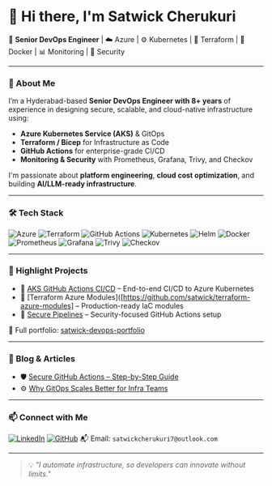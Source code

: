 # 👋 Hi there, I'm Satwick Cherukuri

🚀 **Senior DevOps Engineer** | ☁️ Azure | ⚙️ Kubernetes | 🧱 Terraform | 🐳 Docker | 📊 Monitoring | 🔐 Security

---

### 🧠 About Me

I’m a Hyderabad-based **Senior DevOps Engineer with 8+ years** of experience in designing secure, scalable, and cloud-native infrastructure using:

- **Azure Kubernetes Service (AKS)** & GitOps
- **Terraform / Bicep** for Infrastructure as Code
- **GitHub Actions** for enterprise-grade CI/CD
- **Monitoring & Security** with Prometheus, Grafana, Trivy, and Checkov

I'm passionate about **platform engineering**, **cloud cost optimization**, and building **AI/LLM-ready infrastructure**.

---

### 🛠️ Tech Stack

![Azure](https://img.shields.io/badge/Azure-0078D4?style=flat&logo=microsoft-azure&logoColor=white)
![Terraform](https://img.shields.io/badge/Terraform-7B42BC?style=flat&logo=terraform&logoColor=white)
![GitHub Actions](https://img.shields.io/badge/GitHub%20Actions-2088FF?style=flat&logo=github-actions&logoColor=white)
![Kubernetes](https://img.shields.io/badge/Kubernetes-326CE5?style=flat&logo=kubernetes&logoColor=white)
![Helm](https://img.shields.io/badge/Helm-0F1689?style=flat&logo=helm&logoColor=white)
![Docker](https://img.shields.io/badge/Docker-2496ED?style=flat&logo=docker&logoColor=white)
![Prometheus](https://img.shields.io/badge/Prometheus-E6522C?style=flat&logo=prometheus&logoColor=white)
![Grafana](https://img.shields.io/badge/Grafana-F46800?style=flat&logo=grafana&logoColor=white)
![Trivy](https://img.shields.io/badge/Trivy-013243?style=flat)
![Checkov](https://img.shields.io/badge/Checkov-0F172A?style=flat)

---

### 📂 Highlight Projects

- 🔹 [AKS GitHub Actions CI/CD](https://github.com/YOUR-USERNAME/aks-gha-cicd) – End-to-end CI/CD to Azure Kubernetes
- 🔹 [Terraform Azure Modules]([https://github.com/satwick/terraform-azure-modules] – Production-ready IaC modules
- 🔹 [Secure Pipelines](https://github.com/YOUR-USERNAME/devsecops-pipeline-gha) – Security-focused GitHub Actions setup

📎 Full portfolio: [satwick-devops-portfolio](https://github.com/YOUR-USERNAME/satwick-devops-portfolio)

---

### 📝 Blog & Articles

- 🛡️ [Secure GitHub Actions – Step-by-Step Guide](https://medium.com/@your-blog)
- ⚙️ [Why GitOps Scales Better for Infra Teams](https://dev.to/your-blog)

---

### 📫 Connect with Me

[![LinkedIn](https://img.shields.io/badge/LinkedIn-blue?logo=linkedin)](https://www.linkedin.com/in/satwick-cherukuri-1804b4b0/)
[![GitHub](https://img.shields.io/badge/GitHub-black?logo=github)](https://github.com/satwick)
📬 Email: `satwickcherukuri7@outlook.com`

---

> 💡 *"I automate infrastructure, so developers can innovate without limits."*
